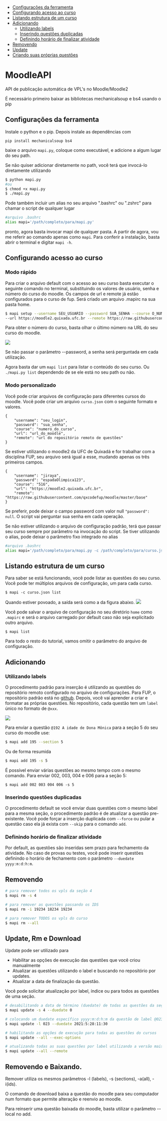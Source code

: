 <!--TOC_BEGIN-->
- [Configurações da ferramenta](#configurações-da-ferramenta)
- [Configurando acesso ao curso](#configurando-acesso-ao-curso)
- [Listando estrutura de um curso](#listando-estrutura-de-um-curso)
- [Adicionando](#adicionando)
    - [Utilizando labels](#utilizando-labels)
    - [Inserindo questões duplicadas](#inserindo-questões-duplicadas)
    - [Definindo horário de finalizar atividade](#definindo-horário-de-finalizar-atividade)
- [Removendo](#removendo)
- [Update](#update)
- [Criando suas próprias questões](#criando-suas-próprias-questões)
<!--TOC_END-->

# MoodleAPI


API de publicação automática de VPL's no Moodle/Moodle2

É necessário primeiro baixar as bibliotecas mechanicalsoup e bs4 usando o pip

## Configurações da ferramenta
Instale o python e o pip. Depois instale as dependências com

```
pip install mechanicalsoup bs4
```

baixe o arquivo `mapi.py`, coloque como executável, e adicione a algum lugar do seu path.

Se não quiser adicionar diretamente no path, você terá que invocá-lo diretamente utilizando

```bash
$ python mapi.py
#ou
$ chmod +x mapi.py
$ ./mapi.py
```

Pode também incluir um alias no seu arquivo ".bashrc" ou ".zshrc" para chamar o script de qualquer lugar

```bash
#arquivo .bashrc
alias mapi='/path/completo/para/mapi.py'
```

pronto, agora basta invocar mapi de qualquer pasta. A partir de agora, vou me referir ao comando apenas como `mapi`. Para conferir a instalação, basta abrir o terminal e digitar `mapi -h`.

## Configurando acesso ao curso


### Modo rápido
Para criar o arquivo default com o acesso ao seu curso basta executar o seguinte comando no terminal, substituindo os valores de usuário, senha e número do curso do moodle. Os campos de url e remote já estão configurados para o curso de fup. Será criado um arquivo .mapirc na sua pasta home.

```bash
$ mapi setup --username SEU_USUARIO --password SUA_SENHA --course O_NUMERO_DO_SEU_CURSO_DO_MOODLE \
--url https://moodle2.quixada.ufc.br --remote https://raw.githubusercontent.com/qxcodefup/moodle/master/base
```

Para obter o número do curso, basta olhar o último número na URL do seu curso do moodle.

![](resources/curso.png)

Se não passar o parâmetro --password, a senha será perguntada em cada utilização.

Agora basta dar um `mapi list` para listar o conteúdo do seu curso. Ou `./mapi.py list` dependendo de se ele está no seu path ou não.

### Modo personalizado

Você pode criar arquivos de configuração para diferentes cursos do moodle. Você pode criar um arquivo `curso.json` com o seguinte formato e valores.
```
{
    "username": "seu_login",
    "password": "sua_senha",
    "course": "numero_do_curso",
    "url": "url_do_moodle",
    "remote": "url do repositório remoto de questões"
}
```

Se estiver utilizando o moodle2 da UFC de Quixadá e for trabalhar com a disciplina FUP, seu arquivo será igual a esse, mudando apenas os três primeiros campos.

```
{
    "username": "jiraya",
    "password": "espadaOlimpica123",
    "course": "516",
    "url": "https://moodle2.quixada.ufc.br",
    "remote": "https://raw.githubusercontent.com/qxcodefup/moodle/master/base"
}
```

Se preferir, pode deixar o campo password com valor null `"password": null`. O script vai perguntar sua senha em cada operação.

Se não estiver utilizando o arquivo de configuração padrão, terá que passar seu curso sempre por parâmetro na invocação do script. Se tiver utilizando o alias, pode deixar o parâmetro fixo integrado no alias

```bash
#arquivo .bashrc
alias mapi='/path/completo/para/mapi.py -c /path/completo/para/curso.json'
```


## Listando estrutura de um curso

Para saber se está funcionando, você pode listar as questões do seu curso. Você pode ter múltiplos arquivos de configuração, um para cada curso.

```
$ mapi -c curso.json list
```

Quando estiver povoado, a saída será como a da figura abaixo.
![](resources/list.png)

Você pode salvar o arquivo de configuração no seu diretório `home` como `.mapirc` e será o arquivo carregado por default caso não seja explicitado outro arquivo.

```
$ mapi list
```

Para todo o resto do tutorial, vamos omitir o parâmetro do arquivo de configuração.

## Adicionando

### Utilizando labels

O procedimento padrão para inserção é utilizando as questões do repositório remoto configurado no arquivo de configurações. Para FUP, o repositório padrão está no [github](https://github.com/qxcodefup/arcade#qxcodefup). Depois, você vai aprender a criar e formatar as próprias questões. No repositório, cada questão tem um `label` único no formato de `@xxx`.

![](resources/exemplo.png)

Para enviar a questão `@192 A idade de Dona Mônica` para a seção 5 do seu curso do moodle use:

```bash
$ mapi add 195 --section 5
```

Ou de forma resumida

```bash
$ mapi add 195 -s 5
```

É possível enviar várias questões ao mesmo tempo com o mesmo comando. Para enviar 002, 003, 004 e 006 para a seção 5:

```
$ mapi add 002 003 004 006 -s 5
```

### Inserindo questões duplicadas
O procedimento default se você enviar duas questões com o mesmo label para a mesma seção, o procedimento padrão é de atualizar a questão pre-existente. Você pode forçar a inserção duplicada com `--force` ou pular a questão caso ela já exista com `--skip` para o comando `add`.

### Definindo horário de finalizar atividade

Por default, as questões são inseridas sem prazo para fechamento da atividade. No caso de provas ou testes, você pode inserir questões definindo o horário de fechamento com o parâmetro `--duedate yyyy:m:d:h:m`.

## Removendo
```bash
# para remover todos os vpls da seção 4
$ mapi rm -s 4

# para remover as questões passando os IDS
$ mapi rm -i 19234 18234 19234

# para remover TODOS os vpls do curso
$ mapi rm --all
```

## Update, Rm e Download
Update pode ser utilizado para
- Habilitar as opções de execução das questões que você criou manualmente
- Atualizar as questões utilizando o label e buscando no repositório por updates.
- Atualizar a data de finalização da questão.

Você pode solicitar atualização por label, índice ou para todos as questões de uma seção.

```bash
# desabilitando a data de término (duedate) de todas as questões da seção 4 com -s ou --sections
$ mapi update -s 4 --duedate 0

# colocando um duedate específico yyyy:m:d:h:m da questão de label @023 com -l ou --labels
$ mapi update -l 023 --duedate 2021:5:28:11:30

# habilitando as opções de execução para todas as questões do cursos
$ mapi update --all --exec-options

# atualizando todas as suas questões por label utilizando a versão mais atual do servidor remoto
$ mapi update --all --remote
```

## Removendo e Baixando.
Remover utiliza os mesmos parâmetros -l (labels), -s (sections), -a(all), -i(ids).

O comando de download baixa a questão do moodle para seu computador num formato que permite alteração e reenvio ao moodle.

Para reinserir uma questão baixada do moodle, basta utilizar o parâmetro --local no add.
